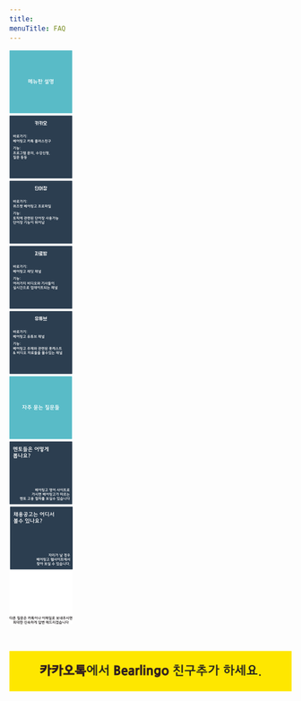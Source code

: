 ```yaml
---
title:
menuTitle: FAQ
---
```


![faq](./qa.svg)

<br />

[![kktlink](./kktlink.svg)](http://pf.kakao.com/_WTkwC)

